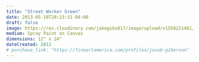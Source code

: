 ```yaml
---
title: "Street Worker Green"
date: 2013-05-18T20:23:31-04:00
draft: false
image: https://res.cloudinary.com/jakegibs617/image/upload/v1558221481/street-worker-green.png
medium: Spray Paint on Canvas
dimensions: 12" x 24"
dateCreated: 2013
# purchase_link: "https://fineartamerica.com/profiles/jacob-giberson"
---
```


